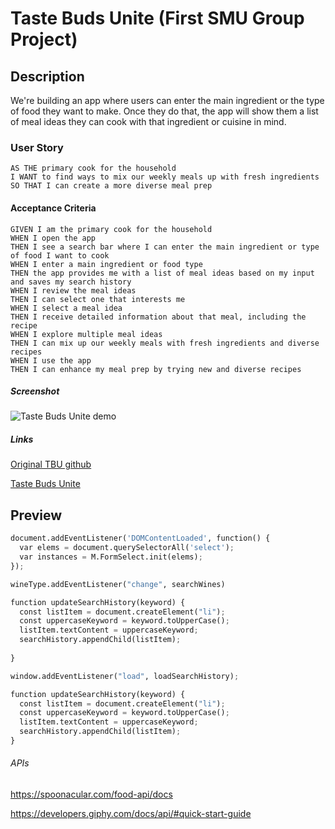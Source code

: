 # Taste Buds Unite (First SMU Group Project)

## Description

We're building an app where users can enter the main ingredient or the type of food they want to make. Once they do that, the app will show them a list of meal ideas they can cook with that ingredient or cuisine in mind.

### User Story

```
AS THE primary cook for the household
I WANT to find ways to mix our weekly meals up with fresh ingredients
SO THAT I can create a more diverse meal prep
```

#### Acceptance Criteria

```
GIVEN I am the primary cook for the household
WHEN I open the app
THEN I see a search bar where I can enter the main ingredient or type of food I want to cook
WHEN I enter a main ingredient or food type
THEN the app provides me with a list of meal ideas based on my input and saves my search history
WHEN I review the meal ideas
THEN I can select one that interests me
WHEN I select a meal idea
THEN I receive detailed information about that meal, including the recipe
WHEN I explore multiple meal ideas
THEN I can mix up our weekly meals with fresh ingredients and diverse recipes
WHEN I use the app
THEN I can enhance my meal prep by trying new and diverse recipes
```


##### Screenshot
![Taste Buds Unite demo](https://user-images.githubusercontent.com/143395836/277847750-3ba6aa99-b7e5-4ec9-bd2c-733c2f910f8f.png)
##### Links

[Original TBU github](https://github.com/tishaanderson/Group-Project)

[Taste Buds Unite](https://tishaanderson.github.io/TasteBudsUnite/)


## Preview

```python
document.addEventListener('DOMContentLoaded', function() {
  var elems = document.querySelectorAll('select');
  var instances = M.FormSelect.init(elems);
});

wineType.addEventListener("change", searchWines)

function updateSearchHistory(keyword) {
  const listItem = document.createElement("li");
  const uppercaseKeyword = keyword.toUpperCase();
  listItem.textContent = uppercaseKeyword;
  searchHistory.appendChild(listItem);
  
}

window.addEventListener("load", loadSearchHistory);

function updateSearchHistory(keyword) {
  const listItem = document.createElement("li");
  const uppercaseKeyword = keyword.toUpperCase();
  listItem.textContent = uppercaseKeyword;
  searchHistory.appendChild(listItem);
}
```
###### APIs

https://spoonacular.com/food-api/docs

https://developers.giphy.com/docs/api/#quick-start-guide




